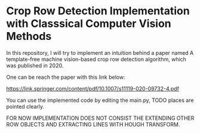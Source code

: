 # Crop Row Detection Implementation with Classsical Computer Vision Methods

  In this repository, I will try to implement an intuition behind a paper named A template-free machine vision-based crop row detection algorithm, which was published in 2020.

One can be reach the paper with this link below:

https://link.springer.com/content/pdf/10.1007/s11119-020-09732-4.pdf


You can use the implemented code by editing the main.py, TODO places are pointed clearly.

FOR NOW IMPLEMENTATION DOES NOT CONSIST THE EXTENDING OTHER ROW OBJECTS AND EXTRACTING LINES WITH HOUGH TRANSFORM.
